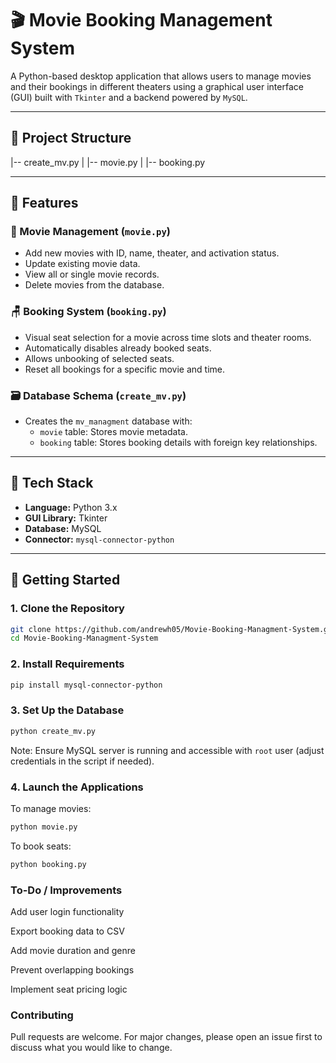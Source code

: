# 🎬 Movie Booking Management System

A Python-based desktop application that allows users to manage movies and their bookings in different theaters using a graphical user interface (GUI) built with `Tkinter` and a backend powered by `MySQL`.

---

## 📁 Project Structure

|-- create_mv.py
|
|-- movie.py
|
|-- booking.py


---

## 🧠 Features

### 🎥 Movie Management (`movie.py`)
- Add new movies with ID, name, theater, and activation status.
- Update existing movie data.
- View all or single movie records.
- Delete movies from the database.

### 🪑 Booking System (`booking.py`)
- Visual seat selection for a movie across time slots and theater rooms.
- Automatically disables already booked seats.
- Allows unbooking of selected seats.
- Reset all bookings for a specific movie and time.

### 🗃️ Database Schema (`create_mv.py`)
- Creates the `mv_managment` database with:
  - `movie` table: Stores movie metadata.
  - `booking` table: Stores booking details with foreign key relationships.

---

## 🧰 Tech Stack

- **Language:** Python 3.x
- **GUI Library:** Tkinter
- **Database:** MySQL
- **Connector:** `mysql-connector-python`

---

## 🚀 Getting Started

### 1. Clone the Repository

```bash
git clone https://github.com/andrewh05/Movie-Booking-Managment-System.git
cd Movie-Booking-Managment-System
```

### 2. Install Requirements

```bash
pip install mysql-connector-python
```
### 3. Set Up the Database

```bash
python create_mv.py
```
Note: Ensure MySQL server is running and accessible with `root` user (adjust credentials in the script if needed).

### 4. Launch the Applications
To manage movies:

```bash
python movie.py
```

To book seats:

```bash
python booking.py
```

### To-Do / Improvements

 Add user login functionality
 
 Export booking data to CSV
 
 Add movie duration and genre
 
 Prevent overlapping bookings
 
 Implement seat pricing logic

### Contributing
 
Pull requests are welcome. For major changes, please open an issue first to discuss what you would like to change.

